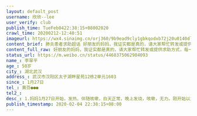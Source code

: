 ```yaml
---
layout: default_post
username: 欣欣--lee
user_verify: club
publish_time: TueFeb0422:38:15+08002020
crawl_time: 20200212-12:40:51
imageurl: https://wx4.sinaimg.cn/orj360/9b9ead9cly1gbkqodxb72j20u0140dl6.jpg,https://wx2.sinaimg.cn/orj360/9b9ead9cly1gbkqrmqelaj22c0340e86.jpg,https://wx1.sinaimg.cn/orj360/9b9ead9cly1gbkqroaxn0j22c0340npe.jpg,https://wx4.sinaimg.cn/orj360/9b9ead9cly1gbkqrf2f1ej20u0140wgt.jpg,https://wx2.sinaimg.cn/orj360/9b9ead9cly1gbkqrvnhv2j20u0140wkg.jpg,https://wx2.sinaimg.cn/orj360/9b9ead9cly1gbkqruufjxj20u01400xu.jpg,https://wx3.sinaimg.cn/orj360/9b9ead9cly1gbkqruhqj3j20u0140aih.jpg,https://wx1.sinaimg.cn/orj360/9b9ead9cly1gbkqrqnchej23402c0u10.jpg,https://wx2.sinaimg.cn/orj360/9b9ead9cly1gbkqrtkymmj23402c0e85.jpg
content_brief: 肺炎患者求助超话 好朋友的妈妈，我证实都是真的，请大家帮忙转发或提供求助方式，每一句求助的背后，都藏着5公升的眼泪。谢谢！【姓名】李翠平【年龄】50岁【所在城市】湖北武汉【所在小区、社区】武汉市汉阳区太子湖畔星苑12栋2单元1603【患病时间】1月27日【联系方式】黄芬 1587181 ...全文
content_full_raw: 好朋友的妈妈，我证实都是真的，请大家帮忙转发或提供求助方式，每一句求助的背后，都藏着5公升的眼泪。谢谢！【姓名】李翠平【年龄】50岁【所在城市】湖北武汉【所在小区、社区】武汉市汉阳区太子湖畔星苑12栋2单元1603【患病时间】1月27日【联系方式】黄芬●●●【病情描述】1.妈妈1月27日开始，发热、伴随咳嗽，白天正常，晚上发烧，咳嗽，无力。刚开始以为是感冒，作为女儿的我，多么希望真的是感冒，只是感冒。然而，后面连续四天白天正常，晚上发烧，一直反复，且病情越来越重，看着妈妈难受的样子，心里好担心，好难受。2.1月31日晚，妈妈再次高烧，病情加重，心里越发不踏实，越来越害怕，和家人一起连夜将妈妈送往东西湖人民医院，拍CT，抽血，被医生告知高度疑似新冠，因无法进一步核酸确诊，无奈只能回家隔离医疗。3.随后在家隔离治疗3天，病情一天比一天重，胸闷、呼吸不畅，看着妈妈难受的样子，我却无能为力。期间和家人一直给社区打电话要求上报隔离，但社区回复的永远都是等，等，等，到底要等到什么时候，你们能等，可我妈妈的痛苦等不了，作为家人的我们又怎么每天看着她那么难受而无动于衷的等下去。4.妈妈居家隔离期间，我一直在贴身照顾，与此同时，我开始出现干咳、发烧等症状。2月4日凌晨，妈妈突然病情再一次严重，无食欲，呼吸困难，精神很糟糕，我们又一次连夜赶往医院，在协和医院复查完，医生要求马上住院，要我们赶紧想办法。更让我崩溃的是，当晚我同步检查被告知疑似感染。已经几个夜晚没有睡过好觉的我，此时此刻欲哭无泪，作为一个普通人，到底要我怎样，怎样才能让我妈妈快点好起来，快点住进医院，谁能告诉我到底要怎么办。5.折腾一宿，心力交瘁，却依然想不出办法让妈妈住进医院，无奈继续回家隔离。2月4日下午，妈妈再次出现呼吸困难，急忙打120，却告诉我们前面还有500多号在排队，只能等。人生第一次叫救护车，等来的却是如此寒心的结果。一夜没怎么合眼的家人，又一次开车把妈妈紧急送往亚心医院吸氧救急。6.期间多次打各种电话（社区，各区紧急联系，120，市长热线）永远都是等，等，等，我真的好害怕，谁来救救我的妈妈，她真的等不及了。7.请求支援:让妈妈能住进医院接受治疗，感恩！【联系方式】黄芬●●●【其他紧急联系方式】黄哲●●●
status_url: https://m.weibo.cn/status/4468375062984093
name_: 李翠平
age_: 50岁
city_: 湖北武汉
address_: 武汉市汉阳区太子湖畔星苑12栋2单元1603
since_: 1月27日
tel_: 黄芬●●●
tel2_: 
desc_: 1.妈妈1月27日开始，发热、伴随咳嗽，白天正常，晚上发烧，咳嗽，无力。刚开始以为是感冒，作为女儿的我，多么希望真的是感冒，只是感冒。然而，后面连续四天白天正常，晚上发烧，一直反复，且病情越来越重，看着妈妈难受的样子，心里好担心，好难受。2.1月31日晚，妈妈再次高烧，病情加重，心里越发不踏实，越来越害怕，和家人一起连夜将妈妈送往东西湖人民医院，拍CT，抽血，被医生告知高度疑似新冠，因无法进一步核酸确诊，无奈只能回家隔离医疗。3.随后在家隔离治疗3天，病情一天比一天重，胸闷、呼吸不畅，看着妈妈难受的样子，我却无能为力。期间和家人一直给社区打电话要求上报隔离，但社区回复的永远都是等，等，等，到底要等到什么时候，你们能等，可我妈妈的痛苦等不了，作为家人的我们又怎么每天看着她那么难受而无动于衷的等下去。4.妈妈居家隔离期间，我一直在贴身照顾，与此同时，我开始出现干咳、发烧等症状。2月4日凌晨，妈妈突然病情再一次严重，无食欲，呼吸困难，精神很糟糕，我们又一次连夜赶往医院，在协和医院复查完，医生要求马上住院，要我们赶紧想办法。更让我崩溃的是，当晚我同步检查被告知疑似感染。已经几个夜晚没有睡过好觉的我，此时此刻欲哭无泪，作为一个普通人，到底要我怎样，怎样才能让我妈妈快点好起来，快点住进医院，谁能告诉我到底要怎么办。5.折腾一宿，心力交瘁，却依然想不出办法让妈妈住进医院，无奈继续回家隔离。2月4日下午，妈妈再次出现呼吸困难，急忙打120，却告诉我们前面还有500多号在排队，只能等。人生第一次叫救护车，等来的却是如此寒心的结果。一夜没怎么合眼的家人，又一次开车把妈妈紧急送往亚心医院吸氧救急。6.期间多次打各种电话（社区，各区紧急联系，120，市长热线）永远都是等，等，等，我真的好害怕，谁来救救我的妈妈，她真的等不及了。7.请求支援让妈妈能住进医院接受治疗，感恩！
publish_timestamp: 2020-02-04 22:38:15+08:00
---
```


